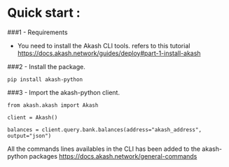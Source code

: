 # Quick start :

###1 - Requirements 
- You need to install the Akash CLI tools. refers to this tutorial 
    https://docs.akash.network/guides/deploy#part-1-install-akash

###2 - Install the package.
```
pip install akash-python
```

###3 - Import the akash-python client.

```
from akash.akash import Akash

client = Akash()

balances = client.query.bank.balances(address="akash_address", output="json")
```

All the commands lines availables in the CLI has been added to the akash-python packages
https://docs.akash.network/general-commands